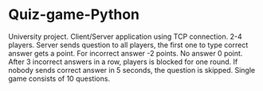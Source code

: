 # Quiz-game-Python
University project. Client/Server application using TCP connection.
2-4 players.
Server sends question to all players, the first one to type correct answer gets a point.
For incorrect answer -2 points.
No answer 0 point.
After 3 incorrect answers in a row, players is blocked for one round.
If nobody sends correct answer in 5 seconds, the question is skipped.
Single game consists of 10 questions. 
